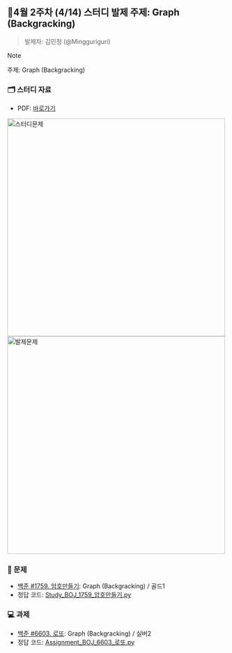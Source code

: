 ## 🚀4월 2주차 (4/14) 스터디 발제 주제: Graph (Backgracking)
> 발제자: 김민정 (@Mingguriguri)

> [!NOTE]
> 주제: Graph (Backgracking)

### 🗂️ 스터디 자료
- PDF: [바로가기
](Study_BOJ_1759.pdf)

<img width="500" alt="스터디문제" src="https://github.com/user-attachments/assets/80d0415b-034e-484e-849f-34457b8c543b" />
<img width="500" alt="발제문제" src="https://github.com/user-attachments/assets/e7136d73-179c-4540-8380-88181c5c3fd7" />


### 📖 문제
- [백준 #1759. 암호만들기](https://www.acmicpc.net/problem/1759): Graph (Backgracking) / 골드1
- 정답 코드: [Study_BOJ_1759_암호만들기.py](Study_BOJ_1759_암호만들기.py)

### 💻 과제
- [백준 #6603. 로또](https://www.acmicpc.net/problem/6603): Graph (Backgracking) / 실버2
- 정답 코드: [Assignment_BOJ_6603_로또.py](Assignment_BOJ_6603_로또.py)

